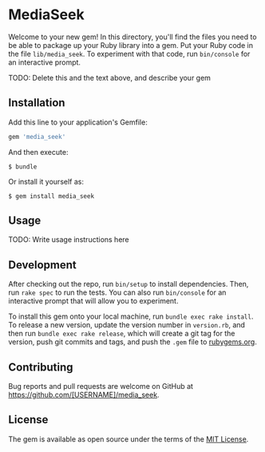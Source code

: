 # MediaSeek

Welcome to your new gem! In this directory, you'll find the files you need to be able to package up your Ruby library into a gem. Put your Ruby code in the file `lib/media_seek`. To experiment with that code, run `bin/console` for an interactive prompt.

TODO: Delete this and the text above, and describe your gem

## Installation

Add this line to your application's Gemfile:

```ruby
gem 'media_seek'
```

And then execute:

    $ bundle

Or install it yourself as:

    $ gem install media_seek

## Usage

TODO: Write usage instructions here

## Development

After checking out the repo, run `bin/setup` to install dependencies. Then, run `rake spec` to run the tests. You can also run `bin/console` for an interactive prompt that will allow you to experiment.

To install this gem onto your local machine, run `bundle exec rake install`. To release a new version, update the version number in `version.rb`, and then run `bundle exec rake release`, which will create a git tag for the version, push git commits and tags, and push the `.gem` file to [rubygems.org](https://rubygems.org).

## Contributing

Bug reports and pull requests are welcome on GitHub at https://github.com/[USERNAME]/media_seek.


## License

The gem is available as open source under the terms of the [MIT License](http://opensource.org/licenses/MIT).


